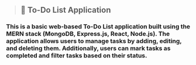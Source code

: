 > ## 🚀 To-Do List Application
> 
### This is a basic web-based To-Do List application built using the MERN stack (MongoDB, Express.js, React, Node.js). The application allows users to manage tasks by adding, editing, and deleting them. Additionally, users can mark tasks as completed and filter tasks based on their status.
